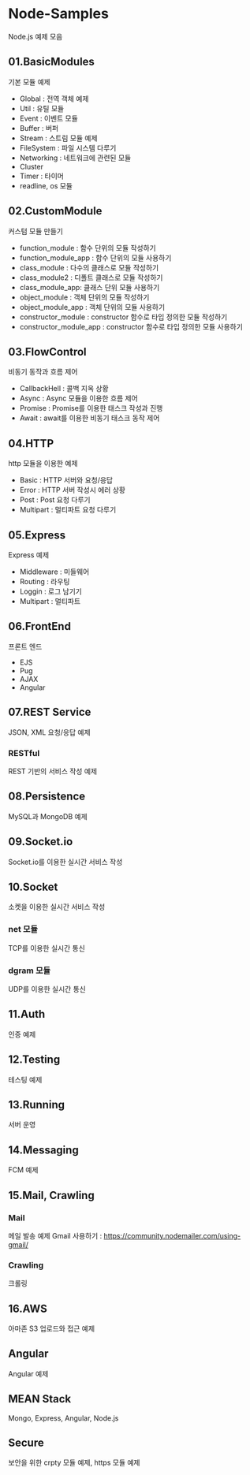 # Node-Samples
Node.js 예제 모음

## 01.BasicModules
기본 모듈 예제

- Global : 전역 객체 예제
- Util : 유틸 모듈
- Event : 이벤트 모듈
- Buffer : 버퍼
- Stream : 스트림 모듈 예제
- FileSystem : 파일 시스템 다루기
- Networking : 네트워크에 관련된 모듈
- Cluster
- Timer : 타이머
- readline, os 모듈 

## 02.CustomModule
커스텀 모듈 만들기

- function_module : 함수 단위의 모듈 작성하기
- function_module_app : 함수 단위의 모듈 사용하기
- class_module : 다수의 클래스로 모듈 작성하기
- class_module2 : 디폴트 클래스로 모듈 작성하기
- class_module_app: 클래스 단위 모듈 사용하기
- object_module : 객체 단위의 모듈 작성하기
- object_module_app : 객체 단위의 모듈 사용하기
- constructor_module : constructor 함수로 타입 정의한 모듈 작성하기
- constructor_module_app : constructor 함수로 타입 정의한 모듈 사용하기

## 03.FlowControl
비동기 동작과 흐름 제어

- CallbackHell : 콜백 지옥 상황
- Async : Async 모듈을 이용한 흐름 제어 
- Promise : Promise를 이용한 태스크 작성과 진행
- Await : await를 이용한 비동기 태스크 동작 제어

## 04.HTTP
http 모듈을 이용한 예제

- Basic : HTTP 서버와 요청/응답
- Error : HTTP 서버 작성시 에러 상황
- Post : Post 요청 다루기
- Multipart : 멀티파트 요청 다루기

## 05.Express
Express 예제

- Middleware : 미들웨어
- Routing : 라우팅
- Loggin : 로그 남기기
- Multipart : 멀티파트

## 06.FrontEnd
프론트 엔드

- EJS
- Pug
- AJAX
- Angular

## 07.REST Service

JSON, XML 요청/응답 예제

### RESTful

REST 기반의 서비스 작성 예제

## 08.Persistence

MySQL과 MongoDB 예제

## 09.Socket.io

Socket.io를 이용한 실시간 서비스 작성

## 10.Socket

소켓을 이용한 실시간 서비스 작성

### net 모듈

TCP를 이용한 실시간 통신

### dgram 모듈

UDP를 이용한 실시간 통신

## 11.Auth

인증 예제

## 12.Testing

테스팅 예제

## 13.Running

서버 운영

## 14.Messaging

FCM 예제

## 15.Mail, Crawling

### Mail
메일 발송 예제
Gmail 사용하기 : https://community.nodemailer.com/using-gmail/



### Crawling
크롤링

## 16.AWS
아마존 S3 업로드와 접근 예제

## Angular
Angular 예제

## MEAN Stack
Mongo, Express, Angular, Node.js  

## Secure
보안을 위한 crpty 모듈 예제, https 모듈 예제
















